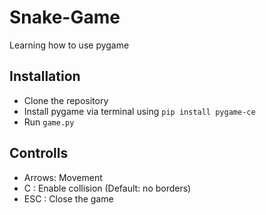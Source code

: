 # Snake-Game
Learning how to use pygame

## Installation
- Clone the repository
- Install pygame via terminal using `pip install pygame-ce`
- Run `game.py`

## Controlls
- Arrows: Movement
-   C   : Enable collision (Default: no borders)
-  ESC  : Close the game